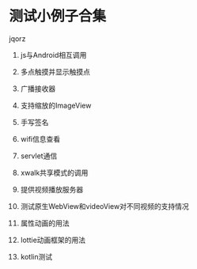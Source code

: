 # 测试小例子合集

jqorz

1. js与Android相互调用

2. 多点触摸并显示触摸点

3. 广播接收器

4. 支持缩放的ImageView

5. 手写签名

6. wifi信息查看

7. servlet通信

8. xwalk共享模式的调用

9. 提供视频播放服务器

10. 测试原生WebView和videoView对不同视频的支持情况

11. 属性动画的用法

12. lottie动画框架的用法

13. kotlin测试